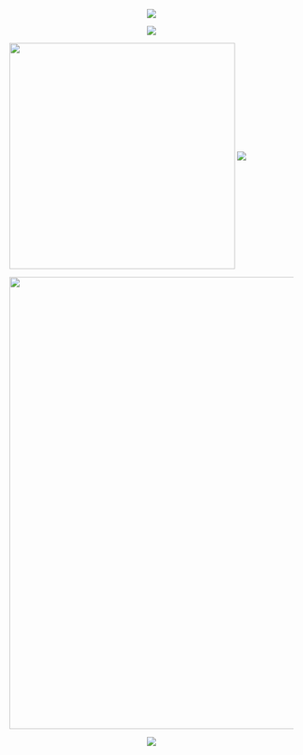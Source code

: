 <!-- Header -->
<p align="center">
    <img src="https://capsule-render.vercel.app/api?type=waving&color=timeGradient&height=300&&section=header&text=Hi%20There&fontSize=90&fontAlign=50&fontAlignY=30&desc=I'm%20Yu%20Yantao&descAlign=50&descSize=30&descAlignY=60&animation=twinkling"/>
</p>

<!-- Welcome -->
<p align="center">
    <img src="https://readme-typing-svg.demolab.com?font=Orbitron&size=25&pause=1000&center=true&vCenter=true&random=false&width=600&lines=Welcome+to+my+GitHub+profile+page+!"/>
</p>

<p>
<img align="center" width="400"
     src="https://github-readme-stats.vercel.app/api?username=Yu-Yantao&theme=transparent&show_icons=true&hide_border=true&show=reviews&hide_title=true&hide=contribs"/>
<img align="center"
     src="https://github-readme-stats.vercel.app/api/top-langs?username=Yu-Yantao&theme=transparent&langs_count=6&hide_border=true"/>
</p>

<!-- Contribution Graph -->
<p align="center">
    <img width="800"
         src="https://github-readme-activity-graph.vercel.app/graph?username=Yu-Yantao&theme=github-compact&hide_border=true&area=true&custom_title=Contribution%20Graph"/>
</p>

<!-- Most Used Language 
<p align="center">
    <img align="center" width="400" src="https://github-readme-stats.vercel.app/api?username=Yu-Yantao&theme=transparent&show_icons=true&hide_border=true&show=reviews&hide_title=true&hide=contribs" />

    <img align="center"
         src="https://github-readme-stats.vercel.app/api/top-langs?username=Yu-Yantao&theme=transparent&langs_count=6"/>
</p>-->


<!-- Most Used Language -->




<!-- Tech Stack -->
<p align="center">
    <a href="https://skillicons.dev">
        <img align="center" src="https://skillicons.dev/icons?i=go,java,python,html,css,js,ts&theme=light"/>
    </a>
</p>
